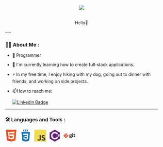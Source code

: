 <div id="header" align="center">
<img src="https://media.giphy.com/media/v1.Y2lkPTc5MGI3NjExbHJuYTVmbXFzd3h6dGNmOGc0ejMybTM2cjMxNTJ4aGJlZGwxYXEwYyZlcD12MV9pbnRlcm5hbF9naWZfYnlfaWQmY3Q9Zw/BferOKonYOspm28AiB/giphy.gif" width="100"/>


 <br> Hello👋
  </div>
  </div>
---

### :woman_technologist: About Me :

- :telescope: Programmer

- :seedling: I'm currently learning how to create full-stack applications.

- :zap: In my free time, I enjoy hiking with my dog, going out to dinner with friends, and working on side projects.

- :mailbox:How to reach me:  <div id="badges">
  <a href="www.linkedin.com/in/elizabeth-jaimes">
    <img src="https://img.shields.io/badge/LinkedIn-blue?logo=linkedin&logoColor=white&style=for-the-badge" alt="LinkedIn Badge"/>
  </a>
---

### :hammer_and_wrench: Languages and Tools :
<div>
  <img src="https://github.com/devicons/devicon/blob/master/icons/html5/html5-original.svg" title="HTML5" alt="HTML" width="40" height="40"/>&nbsp;
  <img src="https://github.com/devicons/devicon/blob/master/icons/css3/css3-plain-wordmark.svg"  title="CSS3" alt="CSS" width="40" height="40"/>&nbsp;
  <img src="https://github.com/devicons/devicon/blob/master/icons/javascript/javascript-original.svg" title="JavaScript" alt="JavaScript" width="40" height="40"/>&nbsp;
  <img src="https://github.com/devicons/devicon/blob/master/icons/csharp/csharp-plain.svg" title="C#" alt="Csharp" width="40" height="40"/>&nbsp;
  <img src="https://github.com/devicons/devicon/blob/master/icons/git/git-original-wordmark.svg" title="Git" alt="Git" width="40" height="40"/>&nbsp;
</div>


<!--
**lizjaimes/lizjaimes** is a ✨ _special_ ✨ repository because its `README.md` (this file) appears on your GitHub profile.

Here are some ideas to get you started:

- 🔭 I’m currently working on ...
- 🌱 I’m currently learning ...
- 👯 I’m looking to collaborate on ...
- 🤔 I’m looking for help with ...
- 💬 Ask me about ...
- 📫 How to reach me: ...
- 😄 Pronouns: ...
- ⚡ Fun fact: ...
-->
